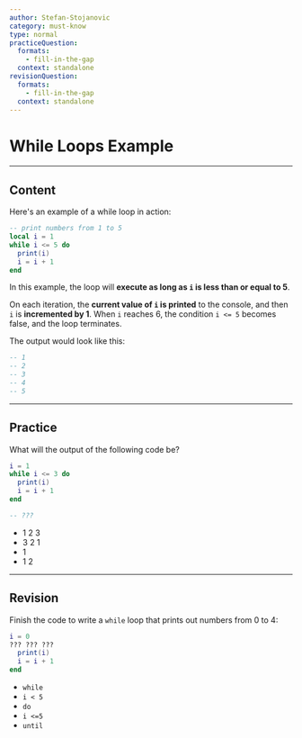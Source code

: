 ```yaml
---
author: Stefan-Stojanovic
category: must-know
type: normal
practiceQuestion:
  formats:
    - fill-in-the-gap
  context: standalone
revisionQuestion:
  formats:
    - fill-in-the-gap
  context: standalone
---
```


# While Loops Example

---
## Content

Here's an example of a while loop in action:
```lua
-- print numbers from 1 to 5
local i = 1
while i <= 5 do
  print(i)
  i = i + 1
end
```

In this example, the loop will **execute as long as `i` is less than or equal to 5**. 

On each iteration, the **current value of `i` is printed** to the console, and then `i` is **incremented by 1**. When `i` reaches 6, the condition `i <= 5` becomes false, and the loop terminates.

The output would look like this:
```lua
-- 1
-- 2
-- 3
-- 4
-- 5
```


---

## Practice

What will the output of the following code be?

```lua
i = 1
while i <= 3 do
  print(i)
  i = i + 1
end

-- ???
```

- 1 2 3
- 3 2 1
- 1
- 1 2


---

## Revision

Finish the code to write a `while` loop that prints out numbers from 0 to 4:
```lua
i = 0
??? ??? ???
  print(i)
  i = i + 1
end
```

- `while`
- `i < 5`
- `do`
- `i <=5`
- `until`